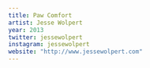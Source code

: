 ```yaml
---
title: Paw Comfort
artist: Jesse Wolpert
year: 2013
twitter: jessewolpert
instagram: jessewolpert
website: "http://www.jessewolpert.com"
---
```


